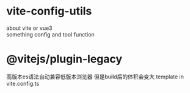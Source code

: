 # vite-config-utils
about vite or vue3  
something  config and tool function

#  @vitejs/plugin-legacy
高版本es语法自动兼容低版本浏览器
但是build后的体积会变大
template in vite.config.ts
